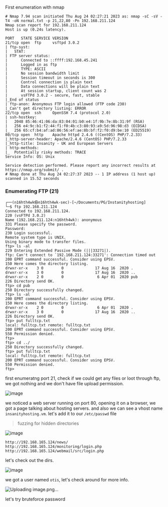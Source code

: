 First enumeration with nmap 

```shell
# Nmap 7.94 scan initiated Thu Aug 24 02:27:21 2023 as: nmap -sC -sV -T4 -oN normal.txt -p 21,22,80 -Pn 192.168.211.124
Nmap scan report for 192.168.211.124
Host is up (0.24s latency).

PORT   STATE SERVICE VERSION
21/tcp open  ftp     vsftpd 3.0.2
| ftp-syst: 
|   STAT: 
| FTP server status:
|      Connected to ::ffff:192.168.45.241
|      Logged in as ftp
|      TYPE: ASCII
|      No session bandwidth limit
|      Session timeout in seconds is 300
|      Control connection is plain text
|      Data connections will be plain text
|      At session startup, client count was 2
|      vsFTPd 3.0.2 - secure, fast, stable
|_End of status
| ftp-anon: Anonymous FTP login allowed (FTP code 230)
|_Can't get directory listing: ERROR
22/tcp open  ssh     OpenSSH 7.4 (protocol 2.0)
| ssh-hostkey: 
|   2048 85:46:41:06:da:83:04:01:b0:e4:1f:9b:7e:8b:31:9f (RSA)
|   256 e4:9c:b1:f2:44:f1:f0:4b:c3:80:93:a9:5d:96:98:d3 (ECDSA)
|_  256 65:cf:b4:af:ad:86:56:ef:ae:8b:bf:f2:f0:d9:be:10 (ED25519)
80/tcp open  http    Apache httpd 2.4.6 ((CentOS) PHP/7.2.33)
|_http-server-header: Apache/2.4.6 (CentOS) PHP/7.2.33
|_http-title: Insanity - UK and European Servers
| http-methods: 
|_  Potentially risky methods: TRACE
Service Info: OS: Unix

Service detection performed. Please report any incorrect results at https://nmap.org/submit/ .
# Nmap done at Thu Aug 24 02:27:37 2023 -- 1 IP address (1 host up) scanned in 15.52 seconds
```

### Enumerating FTP (21)

```shell
┌──(n16hth4wk㉿n16hth4wk-sec)-[~/Documents/PG/Instanityhosting]
└─$ ftp 192.168.211.124
Connected to 192.168.211.124.
220 (vsFTPd 3.0.2)
Name (192.168.211.124:n16hth4wk): anonymous
331 Please specify the password.
Password: 
230 Login successful.
Remote system type is UNIX.
Using binary mode to transfer files.
ftp> ls -al
229 Entering Extended Passive Mode (|||33271|).
ftp: Can't connect to `192.168.211.124:33271': Connection timed out
200 EPRT command successful. Consider using EPSV.
150 Here comes the directory listing.
drwxr-xr-x    3 0        0              17 Aug 16  2020 .
drwxr-xr-x    3 0        0              17 Aug 16  2020 ..
drwxr-xr-x    2 0        0               6 Apr 01  2020 pub
226 Directory send OK.
ftp> cd pub
250 Directory successfully changed.
ftp> ls -al
200 EPRT command successful. Consider using EPSV.
150 Here comes the directory listing.
drwxr-xr-x    2 0        0               6 Apr 01  2020 .
drwxr-xr-x    3 0        0              17 Aug 16  2020 ..
226 Directory send OK.
ftp> put fulltcp.txt 
local: fulltcp.txt remote: fulltcp.txt
200 EPRT command successful. Consider using EPSV.
550 Permission denied.
ftp> 
ftp> cd ../
250 Directory successfully changed.
ftp> put fulltcp.txt 
local: fulltcp.txt remote: fulltcp.txt
200 EPRT command successful. Consider using EPSV.
550 Permission denied.
ftp> 
```
first enumeratng port 21, check if we could get any files or loot through ftp, we got nothing and we don't have file upload permission.

![image](https://github.com/n16hth4wk07/n16hth4wk07.github.io/assets/87468669/c46e7e1c-d83e-4237-a250-6fc75d5be7c7)

we noticed a web server running on port 80, opening it on a browser, we got a page talking about hosting servers. and also we can see a vhost name `insanityhosting.vm`. let's add it to our `/etc/passwd` file 


>fuzzing for hidden directories

![image](https://github.com/user-attachments/assets/46623299-d128-43d0-98fa-0bfcf665153f)

```
http://192.168.165.124/news/
http://192.168.165.124/monitoring/login.php
http://192.168.165.124/webmail/src/login.php
```

let's check out the dirs. 

![image](https://github.com/user-attachments/assets/445fe212-9673-427c-97fa-53c1fed68a95)

we got a user named `otis`, let's check around for more info.

![Uploading image.png…]()

let's try bruteforce password 




